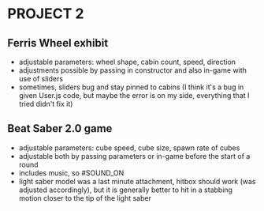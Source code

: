 # PROJECT 2

## Ferris Wheel exhibit
- adjustable parameters: wheel shape, cabin count, speed, direction
- adjustments possible by passing in constructor and also in-game with use of sliders
- sometimes, sliders bug and stay pinned to cabins (I think it's a bug in given User.js code, but maybe the error is on my side, everything that I tried didn't fix it)

## Beat Saber 2.0 game
- adjustable parameters: cube speed, cube size, spawn rate of cubes
- adjustable both by passing parameters or in-game before the start of a round
- includes music, so #SOUND_ON
- light saber model was a last minute attachment, hitbox should work (was adjusted accordingly), but it is generally better to hit in a stabbing motion closer to the tip of the light saber